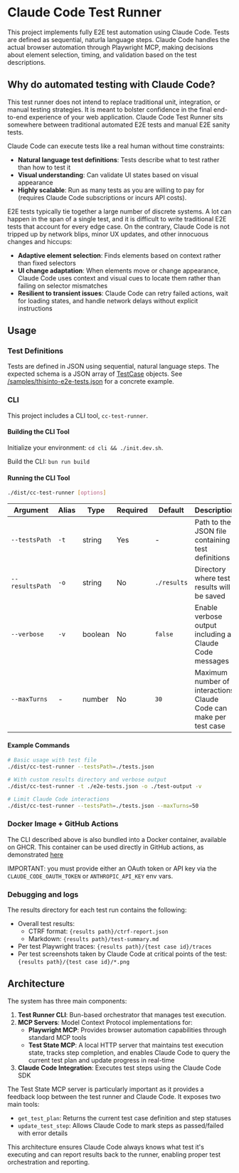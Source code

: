 # Claude Code Test Runner

This project implements fully E2E test automation using Claude Code.
Tests are defined as sequential, naturla language steps.
Claude Code handles the actual browser automation through Playwright MCP,
making decisions about element selection, timing, and validation based on the test descriptions.

## Why do automated testing with Claude Code?

This test runner does not intend to replace traditional unit, integration, or manual testing strategies.
It is meant to bolster confidence in the final end-to-end experience of your web application.
Claude Code Test Runner sits somewhere between traditional automated E2E tests and manual E2E sanity tests.

Claude Code can execute tests like a real human without time constraints:

- **Natural language test definitions**: Tests describe what to test rather than how to test it
- **Visual understanding**: Can validate UI states based on visual appearance
- **Highly scalable**: Run as many tests as you are willing to pay for (requires Claude Code subscriptions or incurs API costs).

E2E tests typically tie together a large number of discrete systems.
A lot can happen in the span of a single test, and it is difficult to write traditional E2E tests that account for every edge case. 
On the contrary, Claude Code is not tripped up by network blips, minor UX updates, and other innocuous changes and hiccups:

- **Adaptive element selection**: Finds elements based on context rather than fixed selectors
- **UI change adaptation**: When elements move or change appearance, Claude Code uses context and visual cues to locate them rather than failing on selector mismatches
- **Resilient to transient issues**: Claude Code can retry failed actions, wait for loading states, and handle network delays without explicit instructions

## Usage

### Test Definitions

Tests are defined in JSON using sequential, natural language steps.
The expected schema is a JSON array of [TestCase](/cli/src/types/test-case.ts) objects.
See [/samples/thisinto-e2e-tests.json](/samples/thisinto-e2e-tests.json) for a concrete example.

### CLI

This project includes a CLI tool, `cc-test-runner`.

#### Building the CLI Tool

Initialize your environment: `cd cli && ./init.dev.sh`.

Build the CLI: `bun run build`

#### Running the CLI Tool

```bash
./dist/cc-test-runner [options]
```

| Argument | Alias | Type | Required | Default | Description |
|----------|-------|------|----------|---------|-------------|
| `--testsPath` | `-t` | string | Yes | - | Path to the JSON file containing test definitions |
| `--resultsPath` | `-o` | string | No | `./results` | Directory where test results will be saved |
| `--verbose` | `-v` | boolean | No | `false` | Enable verbose output including all Claude Code messages |
| `--maxTurns` | - | number | No | `30` | Maximum number of interactions Claude Code can make per test case |

#### Example Commands

```bash
# Basic usage with test file
./dist/cc-test-runner --testsPath=./tests.json

# With custom results directory and verbose output
./dist/cc-test-runner -t ./e2e-tests.json -o ./test-output -v

# Limit Claude Code interactions
./dist/cc-test-runner --testsPath=./tests.json --maxTurns=50
```

### Docker Image + GitHub Actions

The CLI described above is also bundled into a Docker container, available on GHCR.
This container can be used directly in GitHub actions, as demonstrated [here](.github/workflows/sample-tests-action.yml)

IMPORTANT: you must provide either an OAuth token or API key via the `CLAUDE_CODE_OAUTH_TOKEN` or `ANTHROPIC_API_KEY` env vars.

### Debugging and logs

The results directory for each test run contains the following:

- Overall test results:
    - CTRF format: `{results path}/ctrf-report.json`
    - Markdown: `{results path}/test-summary.md`
- Per test Playwright traces: `{results path}/{test case id}/traces`
- Per test screenshots taken by Claude Code at critical points of the test: `{results path}/{test case id}/*.png`

## Architecture

The system has three main components:

1. **Test Runner CLI**: Bun-based orchestrator that manages test execution.
2. **MCP Servers**: Model Context Protocol implementations for:
   - **Playwright MCP**: Provides browser automation capabilities through standard MCP tools
   - **Test State MCP**: A local HTTP server that maintains test execution state, tracks step completion, and enables Claude Code to query the current test plan and update progress in real-time
3. **Claude Code Integration**: Executes test steps using the Claude Code SDK

The Test State MCP server is particularly important as it provides a feedback loop between the test runner and Claude Code. 
It exposes two main tools:
- `get_test_plan`: Returns the current test case definition and step statuses
- `update_test_step`: Allows Claude Code to mark steps as passed/failed with error details

This architecture ensures Claude Code always knows what test it's executing and can report results back to the runner, 
enabling proper test orchestration and reporting.
